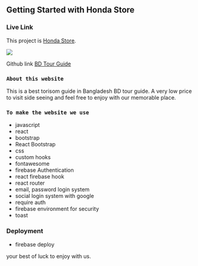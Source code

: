 ## Getting Started with Honda Store
### Live Link
This project is [Honda Store](https://bd-tour-c7c18.web.app).

[<img src='https://user-images.githubusercontent.com/71017764/171771955-5c82cafb-d58b-4eef-839d-700caefca18d.png'>](https://bd-tour-c7c18.web.app)

Github link [BD Tour Guide](https://github.com/programming-hero-web-course-4/independent-service-provider-yousufmiah)

### `About this website`

This is a best torisom guide in Bangladesh BD tour guide. A very low price to visit side seeing and
feel free to enjoy with our memorable place.

### `To make the website we use`

- javascript
- react
- bootstrap
- React Bootstrap
- css
- custom hooks
- fontawesome
- firebase Authentication
- react firebase hook
- react router
- email, password login system
- social login system with google
- require auth
- firebase environment for security
- toast

### Deployment

- firebase deploy

your best of luck to enjoy with us.

